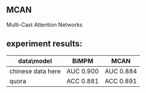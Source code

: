 ## MCAN
Multi-Cast Attention Networks

## experiment results:

| data\model | BiMPM | MCAN |
| ------ | ------ | ------ |
| chinese data here | AUC 0.900 | AUC 0.884 |
| quora | ACC 0.881 | ACC 0.891 |
